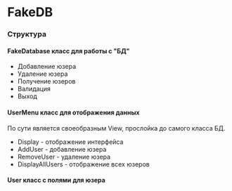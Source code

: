 # FakeDB

### Структура
#### FakeDatabase класс для работы с "БД"
- Добавление юзера
- Удаление юзера
- Получение юзеров
- Валидация
- Выход

#### UserMenu класс для отображения данных
По сути является своеобразным View, прослойка до самого класса БД.
- Display - отображение интерфейса
- AddUser - добавление юзера
- RemoveUser - удаление юзера
- DisplayAllUsers - отображение всех юзеров

#### User класс с полями для юзера
